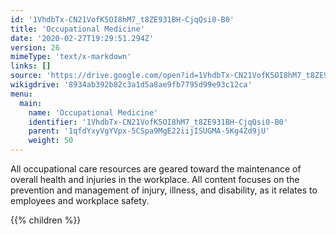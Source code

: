 ```yaml
---
id: '1VhdbTx-CN21VofK5OI8hM7_t8ZE931BH-CjqQsi0-B0'
title: 'Occupational Medicine'
date: '2020-02-27T19:29:51.294Z'
version: 26
mimeType: 'text/x-markdown'
links: []
source: 'https://drive.google.com/open?id=1VhdbTx-CN21VofK5OI8hM7_t8ZE931BH-CjqQsi0-B0'
wikigdrive: '8934ab392b82c3a1d5a8ae9fb7795d99e93c12ca'
menu:
  main:
    name: 'Occupational Medicine'
    identifier: '1VhdbTx-CN21VofK5OI8hM7_t8ZE931BH-CjqQsi0-B0'
    parent: '1qfdYxyVgYVpx-5CSpa9MgE22iijISUGMA-5Kg4Zd9jU'
    weight: 50
---
```





All occupational care resources are geared toward the maintenance of overall health and injuries in the workplace. All content focuses on the prevention and management of injury, illness, and disability, as it relates to employees and workplace safety.




{{% children %}}





